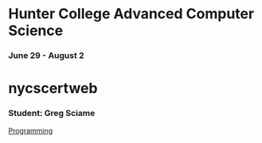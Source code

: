 # Hunter College Advanced Computer Science
### June 29 - August 2
# nycscertweb

### Student: Greg Sciame

[Programming](/programming.md)

